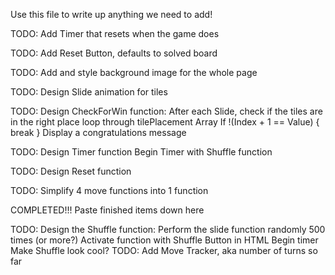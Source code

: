 Use this file to write up anything we need to add!

TODO: Add Timer that resets when the game does

TODO: Add Reset Button, defaults to solved board

TODO: Add and style background image for the whole page

TODO: Design Slide animation for tiles

TODO: Design CheckForWin function:
After each Slide, check if the tiles are in the right place
loop through tilePlacement Array
If !(Index + 1 == Value) { break }
Display a congratulations message

TODO: Design Timer function
Begin Timer with Shuffle function

TODO: Design Reset function

TODO: Simplify 4 move functions into 1 function

COMPLETED!!! Paste finished items down here

TODO: Design the Shuffle function:
Perform the slide function randomly 500 times (or more?)
Activate function with Shuffle Button in HTML
Begin timer
Make Shuffle look cool?
TODO: Add Move Tracker, aka number of turns so far
